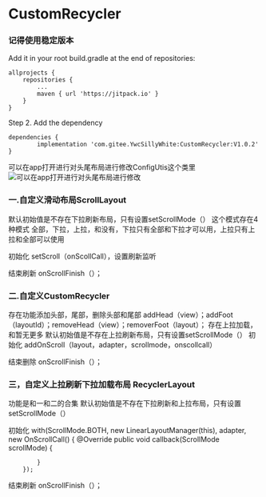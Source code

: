 # CustomRecycler


 ###   **记得使用稳定版本** 

Add it in your root build.gradle at the end of repositories:

	allprojects {
		repositories {
			...
			maven { url 'https://jitpack.io' }
		}
	}
Step 2. Add the dependency

	dependencies {
	        implementation 'com.gitee.YwcSillyWhite:CustomRecycler:V1.0.2'
	}


可以在app打开进行对头尾布局进行修改ConfigUtis这个类里
![可以在app打开进行对头尾布局进行修改](https://images.gitee.com/uploads/images/2018/0726/161502_26d3f3e3_1561695.png "屏幕截图.png")

###  一.自定义滑动布局ScrollLayout 

默认初始值是不存在下拉刷新布局，只有设置setScrollMode（）
这个模式存在4种模式 全部，下拉，上拉，和没有，下拉只有全部和下拉才可以用，上拉只有上拉和全部可以使用

初始化
setScroll（onScollCall），设置刷新监听

结束刷新 
onScrollFinish（）；

###  二.自定义CustomRecycler

存在功能添加头部，尾部，删除头部和尾部
addHead（view）；addFoot（layoutId）；removeHead（view）；removerFoot（layout）；
存在上拉加载，和暂无更多
默认初始值是不存在上拉刷新布局，只有设置setScrollMode（）
初始化
addOnScroll（layout，adapter，scrollmode，onscollcall）

结束删除
onScrollFinish（）；
 

### 三，自定义上拉刷新下拉加载布局 RecyclerLayout

功能是和一和二的合集
默认初始值是不存在下拉刷新和上拉布局，只有设置setScrollMode（）

初始化
with(ScrollMode.BOTH, new LinearLayoutManager(this), adapter, new OnScrollCall() {
            @Override
            public void callback(ScrollMode scrollMode) {

            }
        });

结束刷新
onScrollFinish（）；